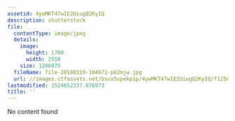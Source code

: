```yaml
---
assetid: 4ywMKT47wIE2UiugQ2KyIQ
description: shutterstock
file:
  contentType: image/jpeg
  details:
    image:
      height: 1700
      width: 2550
    size: 1206075
  fileName: file-20180319-104671-pk2mjw.jpg
  url: //images.ctfassets.net/bsux5spekp1p/4ywMKT47wIE2UiugQ2KyIQ/f12503ccdadbbfbfa5fe4edcd970176b/file-20180319-104671-pk2mjw.jpg
lastmodified: 1524652337.076973
title: ''
---
```

No content found